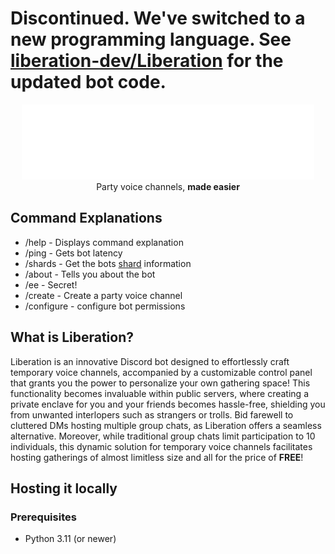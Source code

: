 # Discontinued. We've switched to a new programming language. See [liberation-dev/Liberation](https://github.com/liberation-dev/Liberation) for the updated bot code.

<p align="center">
  <img src="https://github.com/liberation-dev/images/blob/main/Liberation-Banner.png?raw=true" />
  <br/>Party voice channels, <b>made easier</b>
</p>

## Command Explanations
- /help \- Displays command explanation
- /ping \- Gets bot latency
- /shards \- Get the bots [shard](https://anidiots.guide/understanding/sharding/) information
- /about \- Tells you about the bot
- /ee \- Secret!
- /create \- Create a party voice channel
- /configure \- configure bot permissions

## What is Liberation?
Liberation is an innovative Discord bot designed to effortlessly craft temporary voice channels, accompanied by a customizable control panel that grants you the power to personalize your own gathering space! This functionality becomes invaluable within public servers, where creating a private enclave for you and your friends becomes hassle-free, shielding you from unwanted interlopers such as strangers or trolls. Bid farewell to cluttered DMs hosting multiple group chats, as Liberation offers a seamless alternative. Moreover, while traditional group chats limit participation to 10 individuals, this dynamic solution for temporary voice channels facilitates hosting gatherings of almost limitless size and all for the price of **FREE**!

## Hosting it locally
### Prerequisites
- Python 3.11 (or newer)
